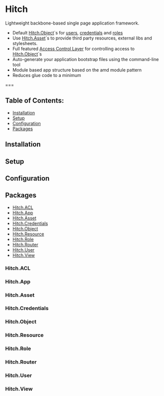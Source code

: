 Hitch
=====

Lightweight backbone-based single page application framework.

* Default [Hitch.Object](#hitchobject)`s for [users](#hitchuser), [credentials](#hitchcredentials) and [roles](#hitchrole)
* Use [Hitch.Asset](#hitchasset)`s to provide third party resources, external libs and stylesheets.
* Full featured [Access Control Layer](#hitchacl) for controlling access to [Hitch.Object](#hitchobject)`s
* Auto-generate your application bootstrap files using the command-line tool
* Module based app structure based on the amd module pattern
* Reduces glue code to a minimum

===

## Table of Contents:

* [Installation](#hitchinstallation)
* [Setup](#hitchsetup)
* [Configuration](#hitchconfiguration)
* [Packages](#hitchpackages)

## Installation
## Setup
## Configuration
## Packages

* [Hitch.ACL](#hitchacl)
* [Hitch.App](#hitchapp)
* [Hitch.Asset](#hitchasset)
* [Hitch.Credentials](#hitchcredentials)
* [Hitch.Object](#hitchobject)
* [Hitch.Resource](#hitchresource)
* [Hitch.Role](#hitchrole)
* [Hitch.Router](#hitchrouter)
* [Hitch.User](#hitchuser)
* [Hitch.View](#hitchview)

### Hitch.ACL
### Hitch.App
### Hitch.Asset
### Hitch.Credentials
### Hitch.Object
### Hitch.Resource
### Hitch.Role
### Hitch.Router
### Hitch.User
### Hitch.View
